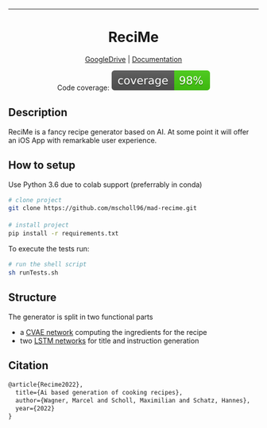 ***

<div align="center">    

# ReciMe   
[GoogleDrive](https://drive.google.com/drive/folders/1Tv-HiBBj2SkGkX0ekYiT8spX6w1MTOaO?usp=sharing) | 
[Documentation](https://www.overleaf.com/7246658912hbddqhwtqptp)

Code coverage: ![Badge](doc/coverage.svg)

</div>
 
## Description   
ReciMe is a fancy recipe generator based on AI. At some point it will offer an iOS App with remarkable user experience.

## How to setup   
<!-- cd deep-learning-project-template 
pip install -e .    -->
Use Python 3.6 due to colab support (preferrably in conda)
 
 ```bash
# clone project   
git clone https://github.com/mscholl96/mad-recime.git

# install project   
pip install -r requirements.txt
 ```   
To execute the tests run:

 ```bash
# run the shell script
sh runTests.sh 
```

## Structure

The generator is split in two functional parts 
* a [CVAE network](https://github.com/mscholl96/mad-recime/blob/master/network/CVAE) computing the ingredients for the recipe
* two [LSTM networks](https://github.com/mscholl96/mad-recime/blob/master/network/LSTM) for title and instruction generation

## Citation   
```
@article{Recime2022},
  title={Ai based generation of cooking recipes},
  author={Wagner, Marcel and Scholl, Maximilian and Schatz, Hannes},
  year={2022}
}
```   